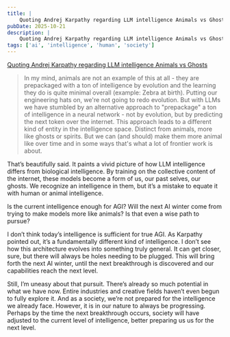 ```yaml
---
title: |
    Quoting Andrej Karpathy regarding LLM intelligence Animals vs Ghosts
pubDate: 2025-10-21
description: |
    Quoting Andrej Karpathy regarding LLM intelligence Animals vs Ghosts
tags: ['ai', 'intelligence', 'human', 'society']
---
```

[Quoting Andrej Karpathy regarding LLM intelligence Animals vs Ghosts](https://x.com/karpathy/status/1979644538185752935)

> In my mind, animals are not an example of this at all - they are prepackaged with a ton of
> intelligence by evolution and the learning they do is quite minimal overall (example: Zebra at
> birth). Putting our engineering hats on, we're not going to redo evolution. But with LLMs we have
> stumbled by an alternative approach to "prepackage" a ton of intelligence in a neural network - not
> by evolution, but by predicting the next token over the internet. This approach leads to a different
> kind of entity in the intelligence space. Distinct from animals, more like ghosts or spirits. But we
> can (and should) make them more animal like over time and in some ways that's what a lot of frontier
> work is about.

That’s beautifully said. It paints a vivid picture of how LLM intelligence differs from biological
intelligence. By training on the collective content of the internet, these models become a form of
us, our past selves, our ghosts. We recognize an intelligence in them, but it’s a mistake to equate
it with human or animal intelligence.

Is the current intelligence enough for AGI? Will the next AI winter come from trying to make models
more like animals? Is that even a wise path to pursue?

I don’t think today’s intelligence is sufficient for true AGI. As Karpathy pointed out, it’s a
fundamentally different kind of intelligence. I don’t see how this architecture evolves into
something truly general. It can get closer, sure, but there will always be holes needing to be
plugged. This will bring forth the next AI winter, until the next breakthrough is discovered and our
capabilities reach the next level.

Still, I’m uneasy about that pursuit. There’s already so much potential in what we have now. Entire
industries and creative fields haven’t even begun to fully explore it. And as a society, we’re
not prepared for the intelligence we already face. However, it is in our nature to always be
progressing. Perhaps by the time the next breakthrough occurs, society will have adjusted to the
current level of intelligence, better preparing us us for the next level.

